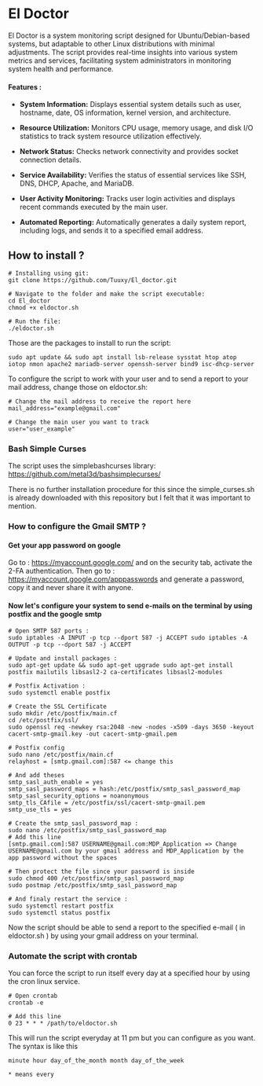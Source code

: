# El Doctor

El Doctor is a system monitoring script designed for Ubuntu/Debian-based systems, but adaptable to other Linux distributions with minimal adjustments. The script provides real-time insights into various system metrics and services, facilitating system administrators in monitoring system health and performance.

#### Features : 

- **System Information:** Displays essential system details such as user, hostname, date, OS information, kernel version, and architecture.
    
- **Resource Utilization:** Monitors CPU usage, memory usage, and disk I/O statistics to track system resource utilization effectively.
    
- **Network Status:** Checks network connectivity and provides socket connection details.
    
- **Service Availability:** Verifies the status of essential services like SSH, DNS, DHCP, Apache, and MariaDB.
    
- **User Activity Monitoring:** Tracks user login activities and displays recent commands executed by the main user.
    
- **Automated Reporting:** Automatically generates a daily system report, including logs, and sends it to a specified email address.
## How to install ?

```
# Installing using git:
git clone https://github.com/Tuuxy/El_doctor.git

# Navigate to the folder and make the script executable: 
cd El_doctor
chmod +x eldoctor.sh

# Run the file:
./eldoctor.sh
```

Those are the packages to install to run the script: 

```
sudo apt update && sudo apt install lsb-release sysstat htop atop iotop nmon apache2 mariadb-server openssh-server bind9 isc-dhcp-server
```

To configure the script to work with your user and to send a report to your mail address, change those on eldoctor.sh:

```
# Change the mail address to receive the report here
mail_address="example@gmail.com"

# Change the main user you want to track
user="user_example"
```
### Bash Simple Curses

The script uses the simplebashcurses library: https://github.com/metal3d/bashsimplecurses/ 

There is no further installation procedure for this since the simple_curses.sh is already downloaded with this repository but I felt that it was important to mention. 

### How to configure the Gmail SMTP ?

#### Get your app password on google 

Go to : https://myaccount.google.com/ and on the security tab, activate the 2-FA authentication.
Then go to : https://myaccount.google.com/apppasswords and generate a password, copy it and never share it with anyone.

#### Now let's configure your system to send e-mails on the terminal by using postfix and the google smtp

```
# Open SMTP 587 ports :
sudo iptables -A INPUT -p tcp --dport 587 -j ACCEPT sudo iptables -A OUTPUT -p tcp --dport 587 -j ACCEPT

# Update and install packages :
sudo apt-get update && sudo apt-get upgrade sudo apt-get install postfix mailutils libsasl2-2 ca-certificates libsasl2-modules

# Postfix Activation : 
sudo systemctl enable postfix

# Create the SSL Certificate
sudo mkdir /etc/postfix/main.cf
cd /etc/postfix/ssl/ 
sudo openssl req -newkey rsa:2048 -new -nodes -x509 -days 3650 -keyout cacert-smtp-gmail.key -out cacert-smtp-gmail.pem

# Postfix config
sudo nano /etc/postfix/main.cf 
relayhost = [smtp.gmail.com]:587 <= change this

# And add theses 
smtp_sasl_auth_enable = yes 
smtp_sasl_password_maps = hash:/etc/postfix/smtp_sasl_password_map smtp_sasl_security_options = noanonymous 
smtp_tls_CAfile = /etc/postfix/ssl/cacert-smtp-gmail.pem 
smtp_use_tls = yes

# Create the smtp_sasl_password_map : 
sudo nano /etc/postfix/smtp_sasl_password_map
# Add this line
[smtp.gmail.com]:587 USERNAME@gmail.com:MDP_Application => Change USERNAME@gmail.com by your gmail address and MDP_Application by the app password without the spaces

# Then protect the file since your password is inside
sudo chmod 400 /etc/postfix/smtp_sasl_password_map
sudo postmap /etc/postfix/smtp_sasl_password_map

# And finaly restart the service : 
sudo systemctl restart postfix
sudo systemctl status postfix

```

Now the script should be able to send a report to the specified e-mail ( in eldoctor.sh ) by using your gmail address on your terminal.

### Automate the script with crontab

You can force the script to run itself every day at a specified hour by using the cron linux service.

```
# Open crontab
crontab -e

# Add this line 
0 23 * * * /path/to/eldoctor.sh
```

This will run the script everyday at 11 pm but you can configure as you want.
The syntax is like this 

```
minute hour day_of_the_month month day_of_the_week

* means every
```
